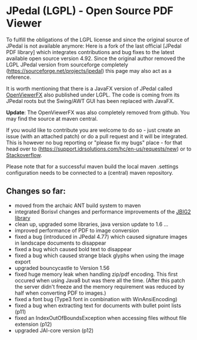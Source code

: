 JPedal (LGPL) - Open Source PDF Viewer
======================================

To fulfill the obligations of the LGPL license and since the original source of JPedal is not available anymore: Here is a fork of the last
official [JPedal PDF library] which integrates contributions and bug fixes to the latest available open source version 4.92.
Since the original author removed the LGPL JPedal version from sourceforge completely (https://sourceforge.net/projects/jpedal) this page may also act as a reference.

It is worth mentioning that there is a JavaFX version of JPedal called [OpenViewerFX](https://github.com/IDRSolutions/maven-OpenViewerFX-src) also published under LGPL.
The code is coming from its JPedal roots but the Swing/AWT GUI has been replaced with JavaFX.

**Update**: The OpenViewerFX was also completely removed from github. You may find the source at maven central.

If you would like to contribute you are welcome to do so - just create an issue (with an attached patch) or do a pull request and it will be integrated.
This is however no bug reporting or "please fix my bugs" place - for that head over to (https://support.idrsolutions.com/hc/en-us/requests/new) or to [Stackoverflow](http://stackoverflow.com/questions/tagged/jpedal).

Please note that for a successful maven build the local maven .settings configuration needs to be connected to a (central) maven repository.

Changes so far:
---------------
- moved from the archaic ANT build system to maven
- integrated Borisvl changes and performance improvements of the [JBIG2 library](https://github.com/Borisvl/JBIG2-Image-Decoder)
- clean up, upgraded some libraries, java version update to 1.6 ...
- improved performance of PDF to image conversion
- fixed a bug (introduced in JPedal 4.77) which caused signature images in landscape documents to disappear
- fixed a bug which caused bold text to disappear
- fixed a bug which caused strange black glyphs when using the image export
- upgraded bouncycastle to Version 1.56
- fixed huge memory leak when handling zip/pdf encoding. This first occured when using Java8 but was there all the time. (After this patch the server didn't freeze and the memory requirement was reduced by half when converting PDF to images.)
- fixed a font bug (Type3 font in combination with WinAnsiEncoding)
- fixed a bug when extracting text for documents with bullet point lists (p11)
- fixed an IndexOutOfBoundsException when accessing files without file extension (p12)
- upgraded JAI-core version (p12) 